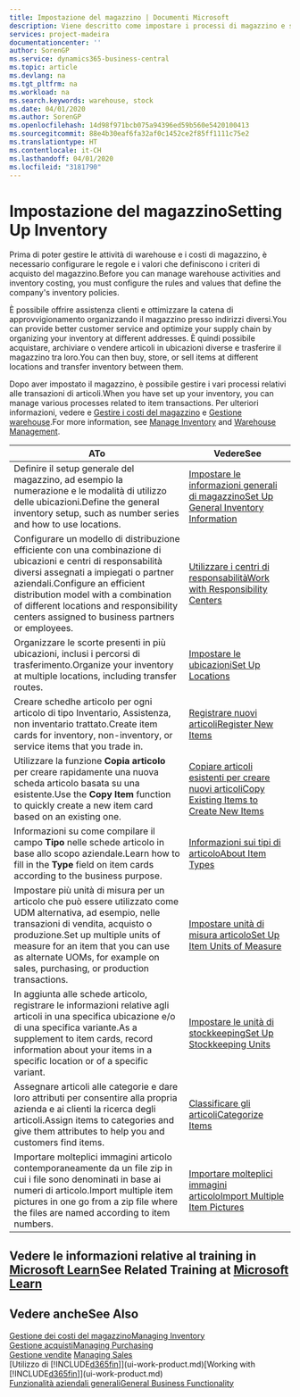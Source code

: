 ```yaml
---
title: Impostazione del magazzino | Documenti Microsoft
description: Viene descritto come impostare i processi di magazzino e stock, inclusi i percorsi di trasferimento e le ubicazioni, come le warehouse.
services: project-madeira
documentationcenter: ''
author: SorenGP
ms.service: dynamics365-business-central
ms.topic: article
ms.devlang: na
ms.tgt_pltfrm: na
ms.workload: na
ms.search.keywords: warehouse, stock
ms.date: 04/01/2020
ms.author: SorenGP
ms.openlocfilehash: 14d98f971bcb075a94396ed59b560e5420100413
ms.sourcegitcommit: 88e4b30eaf6fa32af0c1452ce2f85ff1111c75e2
ms.translationtype: HT
ms.contentlocale: it-CH
ms.lasthandoff: 04/01/2020
ms.locfileid: "3181790"
---
```

# <a name="setting-up-inventory"></a><span data-ttu-id="d859d-103">Impostazione del magazzino</span><span class="sxs-lookup"><span data-stu-id="d859d-103">Setting Up Inventory</span></span>
<span data-ttu-id="d859d-104">Prima di poter gestire le attività di warehouse e i costi di magazzino, è necessario configurare le regole e i valori che definiscono i criteri di acquisto del magazzino.</span><span class="sxs-lookup"><span data-stu-id="d859d-104">Before you can manage warehouse activities and inventory costing, you must configure the rules and values that define the company's inventory policies.</span></span>

<span data-ttu-id="d859d-105">È possibile offrire assistenza clienti e ottimizzare la catena di approvvigionamento organizzando il magazzino presso indirizzi diversi.</span><span class="sxs-lookup"><span data-stu-id="d859d-105">You can provide better customer service and optimize your supply chain by organizing your inventory at different addresses.</span></span> <span data-ttu-id="d859d-106">È quindi possibile acquistare, archiviare o vendere articoli in ubicazioni diverse e trasferire il magazzino tra loro.</span><span class="sxs-lookup"><span data-stu-id="d859d-106">You can then buy, store, or sell items at different locations and transfer inventory between them.</span></span>

<span data-ttu-id="d859d-107">Dopo aver impostato il magazzino, è possibile gestire i vari processi relativi alle transazioni di articoli.</span><span class="sxs-lookup"><span data-stu-id="d859d-107">When you have set up your inventory, you can manage various processes related to item transactions.</span></span> <span data-ttu-id="d859d-108">Per ulteriori informazioni, vedere e [Gestire i costi del magazzino](inventory-manage-inventory.md) e [Gestione warehouse](warehouse-manage-warehouse.md).</span><span class="sxs-lookup"><span data-stu-id="d859d-108">For more information, see [Manage Inventory](inventory-manage-inventory.md) and [Warehouse Management](warehouse-manage-warehouse.md).</span></span>

| <span data-ttu-id="d859d-109">A</span><span class="sxs-lookup"><span data-stu-id="d859d-109">To</span></span> | <span data-ttu-id="d859d-110">Vedere</span><span class="sxs-lookup"><span data-stu-id="d859d-110">See</span></span> |
| --- | --- |
| <span data-ttu-id="d859d-111">Definire il setup generale del magazzino, ad esempio la numerazione e le modalità di utilizzo delle ubicazioni.</span><span class="sxs-lookup"><span data-stu-id="d859d-111">Define the general inventory setup, such as number series and how to use locations.</span></span> |[<span data-ttu-id="d859d-112">Impostare le informazioni generali di magazzino</span><span class="sxs-lookup"><span data-stu-id="d859d-112">Set Up General Inventory Information</span></span>](inventory-how-setup-general.md) |
|<span data-ttu-id="d859d-113">Configurare un modello di distribuzione efficiente con una combinazione di ubicazioni e centri di responsabilità diversi assegnati a impiegati o partner aziendali.</span><span class="sxs-lookup"><span data-stu-id="d859d-113">Configure an efficient distribution model with a combination of different locations and responsibility centers assigned to business partners or employees.</span></span>|[<span data-ttu-id="d859d-114">Utilizzare i centri di responsabilità</span><span class="sxs-lookup"><span data-stu-id="d859d-114">Work with Responsibility Centers</span></span>](inventory-responsibility-centers.md)|
| <span data-ttu-id="d859d-115">Organizzare le scorte presenti in più ubicazioni, inclusi i percorsi di trasferimento.</span><span class="sxs-lookup"><span data-stu-id="d859d-115">Organize your inventory at multiple locations, including transfer routes.</span></span> |[<span data-ttu-id="d859d-116">Impostare le ubicazioni</span><span class="sxs-lookup"><span data-stu-id="d859d-116">Set Up Locations</span></span>](inventory-how-register-new-items.md) |
| <span data-ttu-id="d859d-117">Creare schedhe articolo per ogni articolo di tipo Inventario, Assistenza, non inventario trattato.</span><span class="sxs-lookup"><span data-stu-id="d859d-117">Create item cards for inventory, non-inventory, or service items that you trade in.</span></span> |[<span data-ttu-id="d859d-118">Registrare nuovi articoli</span><span class="sxs-lookup"><span data-stu-id="d859d-118">Register New Items</span></span>](inventory-how-register-new-items.md) |
|<span data-ttu-id="d859d-119">Utilizzare la funzione **Copia articolo** per creare rapidamente una nuova scheda articolo basata su una esistente.</span><span class="sxs-lookup"><span data-stu-id="d859d-119">Use the **Copy Item** function to quickly create a new item card based on an existing one.</span></span>|[<span data-ttu-id="d859d-120">Copiare articoli esistenti per creare nuovi articoli</span><span class="sxs-lookup"><span data-stu-id="d859d-120">Copy Existing Items to Create New Items</span></span>](inventory-how-copy-items.md)|
|<span data-ttu-id="d859d-121">Informazioni su come compilare il campo **Tipo** nelle schede articolo in base allo scopo aziendale.</span><span class="sxs-lookup"><span data-stu-id="d859d-121">Learn how to fill in the **Type** field on item cards according to the business purpose.</span></span>|[<span data-ttu-id="d859d-122">Informazioni sui tipi di articolo</span><span class="sxs-lookup"><span data-stu-id="d859d-122">About Item Types</span></span>](inventory-about-item-types.md)|
|<span data-ttu-id="d859d-123">Impostare più unità di misura per un articolo che può essere utilizzato come UDM alternativa, ad esempio, nelle transazioni di vendita, acquisto o produzione.</span><span class="sxs-lookup"><span data-stu-id="d859d-123">Set up multiple units of measure for an item that you can use as alternate UOMs, for example on sales, purchasing, or production transactions.</span></span>|[<span data-ttu-id="d859d-124">Impostare unità di misura articolo</span><span class="sxs-lookup"><span data-stu-id="d859d-124">Set Up Item Units of Measure</span></span>](inventory-how-setup-units-of-measure.md)|
|<span data-ttu-id="d859d-125">In aggiunta alle schede articolo, registrare le informazioni relative agli articoli in una specifica ubicazione e/o di una specifica variante.</span><span class="sxs-lookup"><span data-stu-id="d859d-125">As a supplement to item cards, record information about your items in a specific location or of a specific variant.</span></span>|[<span data-ttu-id="d859d-126">Impostare le unità di stockkeeping</span><span class="sxs-lookup"><span data-stu-id="d859d-126">Set Up Stockkeeping Units</span></span>](inventory-how-to-set-up-stockkeeping-units.md)|
| <span data-ttu-id="d859d-127">Assegnare articoli alle categorie e dare loro attributi per consentire alla propria azienda e ai clienti la ricerca degli articoli.</span><span class="sxs-lookup"><span data-stu-id="d859d-127">Assign items to categories and give them attributes to help you and customers find items.</span></span> |[<span data-ttu-id="d859d-128">Classificare gli articoli</span><span class="sxs-lookup"><span data-stu-id="d859d-128">Categorize Items</span></span>](inventory-how-categorize-items.md) |
|<span data-ttu-id="d859d-129">Importare molteplici immagini articolo contemporaneamente da un file zip in cui i file sono denominati in base ai numeri di articolo.</span><span class="sxs-lookup"><span data-stu-id="d859d-129">Import multiple item pictures in one go from a zip file where the files are named according to item numbers.</span></span>|[<span data-ttu-id="d859d-130">Importare molteplici immagini articolo</span><span class="sxs-lookup"><span data-stu-id="d859d-130">Import Multiple Item Pictures</span></span>](inventory-how-import-item-pictures.md)|

## <a name="see-related-training-at-microsoft-learn"></a><span data-ttu-id="d859d-131">Vedere le informazioni relative al training in [Microsoft Learn](/learn/modules/trade-get-started-dynamics-365-business-central/)</span><span class="sxs-lookup"><span data-stu-id="d859d-131">See Related Training at [Microsoft Learn](/learn/modules/trade-get-started-dynamics-365-business-central/)</span></span>

## <a name="see-also"></a><span data-ttu-id="d859d-132">Vedere anche</span><span class="sxs-lookup"><span data-stu-id="d859d-132">See Also</span></span>
[<span data-ttu-id="d859d-133">Gestione dei costi del magazzino</span><span class="sxs-lookup"><span data-stu-id="d859d-133">Managing Inventory</span></span>](inventory-manage-inventory.md)  
[<span data-ttu-id="d859d-134">Gestione acquisti</span><span class="sxs-lookup"><span data-stu-id="d859d-134">Managing Purchasing</span></span>](purchasing-manage-purchasing.md)  
<span data-ttu-id="d859d-135">[Gestione vendite](sales-manage-sales.md)  </span><span class="sxs-lookup"><span data-stu-id="d859d-135">[Managing Sales](sales-manage-sales.md)  </span></span>  
<span data-ttu-id="d859d-136">[Utilizzo di [!INCLUDE[d365fin](includes/d365fin_md.md)]](ui-work-product.md)</span><span class="sxs-lookup"><span data-stu-id="d859d-136">[Working with [!INCLUDE[d365fin](includes/d365fin_md.md)]](ui-work-product.md)</span></span>  
[<span data-ttu-id="d859d-137">Funzionalità aziendali generali</span><span class="sxs-lookup"><span data-stu-id="d859d-137">General Business Functionality</span></span>](ui-across-business-areas.md)
